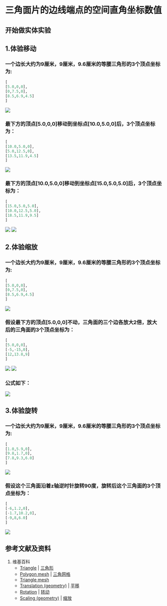 # 三角面片的边线端点的空间直角坐标数值

## 开始做实体实验

## 1.体验移动

### 一个边长大约为9厘米，9厘米，9.6厘米的等腰三角形的3个顶点坐标为: 
```python
[
[5.0,0,0],
[0,7.5,0],
[8.5,6.9,4.5]
]
```
![](/images/几何形体中点的空间直角坐标数值/三角面片的边线端点的空间直角坐标数值/1a1.jpg)

### 最下方的顶点[5.0,0,0]移动到坐标点[10.0,5.0,0]后，3个顶点坐标为：
```python
[
[10.0,5.0,0],
[5.0,12.5,0],
[13.5,11.9,4.5]
]
```
![](/images/几何形体中点的空间直角坐标数值/三角面片的边线端点的空间直角坐标数值/1a2.jpg)

### 最下方的顶点[10.0,5.0,0]移动到坐标点[15.0,5.0,5.0]后，3个顶点坐标为：
```python
[
[15.0,5.0,5.0],
[10.0,12.5,5.0],
[18.5,11.9,9.5]
]
```
![](/images/几何形体中点的空间直角坐标数值/三角面片的边线端点的空间直角坐标数值/1a3.jpg)
![](/images/几何形体中点的空间直角坐标数值/三角面片的边线端点的空间直角坐标数值/1a4.jpg)

## 2.体验缩放

### 一个边长大约为9厘米，9厘米，9.6厘米的等腰三角形的3个顶点坐标为: 
```python
[
[5.0,0,0],
[0,7.5,0],
[8.5,6.9,4.5]
]
```
![](/images/几何形体中点的空间直角坐标数值/三角面片的边线端点的空间直角坐标数值/2a1.jpg)

### 假设最下方的顶点[5.0,0,0]不动，三角面的三个边各放大2倍，放大后的三角面的3个顶点坐标为： 
```python
[
[5.0,0,0],
[-5,-15,0],
[12,13.8,9]
]
```
![](/images/几何形体中点的空间直角坐标数值/三角面片的边线端点的空间直角坐标数值/2a2.jpg)
![](/images/几何形体中点的空间直角坐标数值/三角面片的边线端点的空间直角坐标数值/2a3.jpg)

### 公式如下： 

![](/images/几何形体中点的空间直角坐标数值/三角面片的边线端点的空间直角坐标数值/2a4.jpg)

## 3.体验旋转

### 一个边长大约为9厘米，9厘米，9.6厘米的等腰三角形的3个顶点坐标为: 
```python
[
[1.0,5.9,0],
[9.8,1.7,0],
[7.8,9.3,6.0]
]
```
![](/images/几何形体中点的空间直角坐标数值/三角面片的边线端点的空间直角坐标数值/3a1.jpg)

### 假设这个三角面沿着z轴逆时针旋转90度，旋转后这个三角面的3个顶点坐标为： 
```python
[
[-6,1.2,0],
[-1.7,10.2,0],
[-9,8,6.0]
]
```
![](/images/几何形体中点的空间直角坐标数值/三角面片的边线端点的空间直角坐标数值/3a2.jpg)

## 参考文献及资料

1. 维基百科
	- [Triangle](https://en.wikipedia.org/wiki/Triangle) |  [三角形](https://zh.wikipedia.org/wiki/%E4%B8%89%E8%A7%92%E5%BD%A2) 
	- [Polygon mesh](https://en.wikipedia.org/wiki/Polygon_mesh) | [三角网格](https://zh.wikipedia.org/wiki/%E4%B8%89%E8%A7%92%E7%B6%B2%E6%A0%BC) 
	- [Triangle mesh](https://en.wikipedia.org/wiki/Triangle_mesh) 
	- [Translation (geometry)](https://en.wikipedia.org/wiki/Translation_(geometry)) | [平移](https://zh.wikipedia.org/wiki/%E5%B9%B3%E7%A7%BB) 
	- [Rotation](https://en.wikipedia.org/wiki/Rotation) | [转动](https://zh.wikipedia.org/wiki/%E8%BD%AC%E5%8A%A8) 
	- [Scaling (geometry)](https://en.wikipedia.org/wiki/Scaling_(geometry)) | [缩放](https://zh.wikipedia.org/wiki/%E7%BC%A9%E6%94%BE) 


